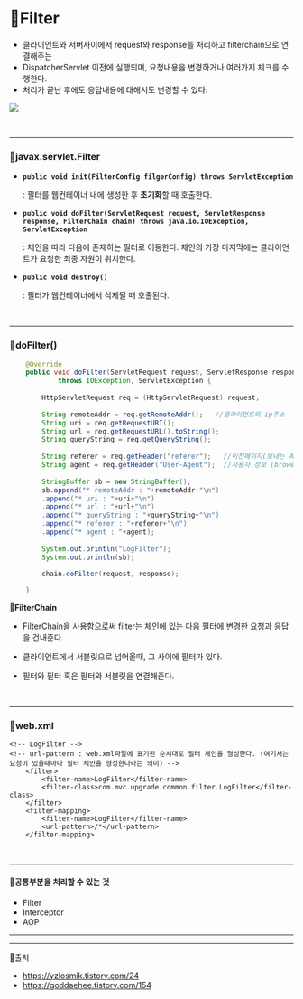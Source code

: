 # 📄Filter

- 클라이언트와 서버사이에서 request와 response를 처리하고 filterchain으로 연결해주는
- DispatcherServlet 이전에 실행되며, 요청내용을 변경하거나 여러가지 체크를 수행한다.
- 처리가 끝난 후에도 응답내용에 대해서도 변경할 수 있다.

![](https://postfiles.pstatic.net/MjAyMDA5MDdfMTcy/MDAxNTk5NDczMjcyMzE0.SHK6STv0IgZEa2plnHpkhdmrP8DSJxR2_4jYwVAR43kg.3VmvPlY4vDKZR-jrHQGdiQ0wDRQnzIYlqc3K7-tv3_Ig.PNG.mingyeung/image.png?type=w966)

<br>

---

### 💬javax.servlet.Filter

- **`public void init(FilterConfig filgerConfig) throws ServletException`**

  : 필터를 웹컨테이너 내에 생성한 후 **초기화**할 때 호출한다.

- **`public void doFilter(ServletRequest request, ServletResponse response, FilterChain chain) throws java.io.IOException, ServletException`**

  : 체인을 따라 다음에 존재하는 필터로 이동한다. 체인의 가장 마지막에는 클라이언트가 요청한 최종 자원이 위치한다.

- **`public void destroy()`**

  : 필터가 웹컨테이너에서 삭제될 때 호출된다.

<br>

---

### 💬doFilter()

```java
	@Override
	public void doFilter(ServletRequest request, ServletResponse response, FilterChain chain)
			throws IOException, ServletException {
		
		HttpServletRequest req = (HttpServletRequest) request;
		
		String remoteAddr = req.getRemoteAddr();   //클라이언트의 ip주소
		String uri = req.getRequestURI();
		String url = req.getRequestURL().toString();
		String queryString = req.getQueryString();
		
		String referer = req.getHeader("referer");   //이전페이지(보내는 페이지) url
		String agent = req.getHeader("User-Agent");  //사용자 정보 (brower, os,..)
		
		StringBuffer sb = new StringBuffer();
		sb.append("* remoteAddr : "+remoteAddr+"\n")
		.append("* uri : "+uri+"\n")
		.append("* url : "+url+"\n")
		.append("* queryString : "+queryString+"\n")
		.append("* referer : "+referer+"\n")
		.append("* agent : "+agent);
		
		System.out.println("LogFilter");
		System.out.println(sb);
		
		chain.doFilter(request, response);

	}
```

🌼**FilterChain**

- FilterChain을 사용함으로써 filter는 체인에 있는 다음 필터에 변경한 요청과 응답을 건내준다.

- 클라이언트에서 서블릿으로 넘어올때, 그 사이에 필터가 있다.

- 필터와 필터 혹은 필터와 서블릿을 연결해준다.

  <br>

---

### 💬web.xml

```
<!-- LogFilter -->
<!-- url-pattern : web.xml파일에 표기된 순서대로 필터 체인을 형성한다. (여기서는 요청이 있을때마다 필터 체인을 형성한다라는 의미) -->
	<filter>
		<filter-name>LogFilter</filter-name>
		<filter-class>com.mvc.upgrade.common.filter.LogFilter</filter-class>
	</filter>
	<filter-mapping>
		<filter-name>LogFilter</filter-name>
		<url-pattern>/*</url-pattern>
	</filter-mapping>
```

<br>

---

#### 💬공통부분을 처리할 수 있는 것

- Filter
- Interceptor
- AOP

---

---

👻출처

- https://yzlosmik.tistory.com/24
- https://goddaehee.tistory.com/154